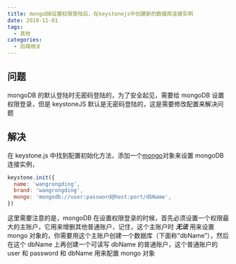 ```yaml
---
title: mongoDB设置权限登陆后，在keystonejs中创建新的数据库连接实例
date: 2018-11-01
tags:
  - 其他
categories:
  - 后端相关
---
```


## 问题

mongoDB 的默认登陆时无密码登陆的，为了安全起见，需要给 mongoDB 设置权限登录，但是 keystoneJS 默认是无密码登陆的，这是需要修改配置来解决问题

## 解决

在 keystone.js 中找到配置初始化方法，添加一个[mongo](http://keystonejs.com/zh/docs/configuration/#options-database)对象来设置 mongoDB 连接实例，

```javascript
keystone.init({
  name: 'wangrongding',
  brand: 'wangrongding',
  mongo: 'mongodb://user:password@host:port/dbName',
})
```

这里需要注意的是，mongoDB 在设置权限登录的时候，首先必须设置一个权限最大的主账户，它用来增删其他普通账户，记住，这个主账户时 **_无法_** 用来设置 mongo 对象的，你需要用这个主账户创建一个数据库（下面称“dbName”），然后在这个 dbName 上再创建一个可读写 dbName 的普通账户，这个普通账户的 user 和 password 和 dbName 用来配置 mongo 对象


